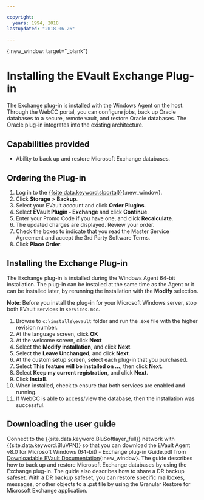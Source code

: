 ```yaml
---

copyright:
  years: 1994, 2018
lastupdated: "2018-06-26"

---
```

{:new_window: target="_blank"}

# Installing the EVault Exchange Plug-in

The Exchange plug-in is installed with the Windows Agent on the host. Through the WebCC portal, you can configure jobs, back up Oracle databases to a secure, remote vault, and restore Oracle databases. The Oracle plug-in integrates into the existing architecture.

## Capabilities provided

- Ability to back up and restore Microsoft Exchange databases.

## Ordering the Plug-in

1. Log in to the [{{site.data.keyword.slportal}}](https://control.softlayer.com/){:new_window}.
2. Click **Storage** > **Backup**.
3. Select your EVault account and click **Order Plugins**.
4. Select **EVault Plugin - Exchange** and click **Continue**.
5. Enter your Promo Code if you have one, and click **Recalculate**.
6. The updated charges are displayed. Review your order.
7. Check the boxes to indicate that you read the Master Service Agreement and accept the 3rd Party Software Terms. 
8. Click **Place Order**.

## Installing the Exchange Plug-in

The Exchange plug-in is installed during the Windows Agent 64-bit installation. The plug-in can be installed at the same time as the Agent or it can be installed later, by rerunning the installation with the **Modify** selection.

**Note**: Before you install the plug-in for your Microsoft Windows server, stop both EVault services in `services.msc`.  

1. Browse to `c:\installs\evault` folder and run the .exe file with the higher revision number.
2. At the language screen, click **OK**
3. At the welcome screen, click **Next**
4. Select the **Modify installation**, and click **Next**.
5. Select the **Leave Unchanged**, and click **Next**.
6. At the custom setup screen, select each plug-in that you purchased. 
7. Select **This feature will be installed on ...**, then click **Next**.
8. Select **Keep my current registration**, and click **Next**.
9. Click **Install**.
10. When installed, check to ensure that both services are enabled and running.
11. If WebCC is able to access/view the database, then the installation was successful. 

## Downloading the user guide

Connect to the {{site.data.keyword.BluSoftlayer_full}} network with {{site.data.keyword.BluVPN}} so that you can download the EVault Agent v8.0 for Microsoft Windows (64-bit) - Exchange plug-in Guide.pdf from [Downloadable EVault Documentation](http://downloads.service.softlayer.com/evault/Documentation/){:new_window}. The guide describes how to back up and restore Microsoft Exchange databases by using the Exchange plug-in. The guide also describes how to share a DR backup safeset. With a DR backup safeset, you can restore specific mailboxes, messages, or other objects to a .pst file by using the Granular Restore for Microsoft Exchange application.

